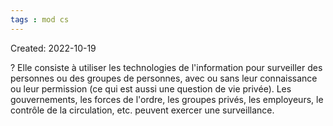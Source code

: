 ```yaml
---
tags : mod cs
---
```

Created: 2022-10-19 

?
Elle consiste à utiliser les technologies de l'information pour surveiller des personnes ou des groupes de personnes, avec ou sans leur connaissance ou leur permission (ce qui est aussi une question de vie privée). Les gouvernements, les forces de l'ordre, les groupes privés, les employeurs, le contrôle de la circulation, etc. peuvent exercer une surveillance.
<!--SR:!2022-10-21,1,230-->